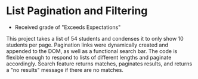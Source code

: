 # List Pagination and Filtering
- Received grade of "Exceeds Expectations"

This project takes a list of 54 students and condenses it to only show 10 students per page. Pagination links were dynamically created and appended to the DOM, as well as a functional search bar. The code is flexible enough to respond to lists of different lengths and paginate accordingly. Search feature returns matches, paginates results, and returns a "no results" message if there are no matches.
